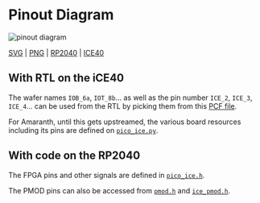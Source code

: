 # Pinout Diagram

![pinout diagram](pinout.svg)

[SVG](pinout.svg)
| [PNG](pinout.png)
| [RP2040](https://www.raspberrypi.com/documentation/pico-sdk/hardware.html#autotoc_md0)
| [ICE40](https://www.latticesemi.com/view_document?document_id=51971)


## With RTL on the iCE40

The wafer names `IOB_6a`, `IOT_8b`... as well as the pin number `ICE_2`, `ICE_3`, `ICE_4`...
can be used from the RTL by picking them from this [PCF file](https://github.com/tinyvision-ai-inc/pico-ice-sdk/blob/main/rtl/pico_ice.pcf).

For Amaranth, until this gets upstreamed, the various board resources including its pins are defined on
[`pico_ice.py`](https://github.com/tinyvision-ai-inc/pico-ice-sdk/blob/main/amaranth/pico_ice.py).


## With code on the RP2040

The FPGA pins and other signals are defined in [`pico_ice.h`](https://github.com/tinyvision-ai-inc/pico-ice-sdk/blob/main/include/boards/pico_ice.h).

The PMOD pins can also be accessed from
[`pmod.h`](https://github.com/tinyvision-ai-inc/pico-ice-sdk/blob/main/include/pmod.h) and
[`ice_pmod.h`](https://github.com/tinyvision-ai-inc/pico-ice-sdk/blob/main/include/ice_pmod.h).
